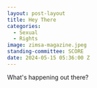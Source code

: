 ```yaml
---
layout: post-layout
title: Hey There
categories:
  - Sexual
  - Rights
image: zimsa-magazine.jpeg
standing-committee: SCORE
date: 2024-05-15 05:36:00 Z
---
```


What's happening out there?
